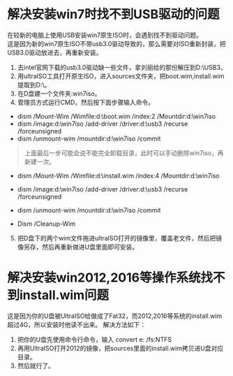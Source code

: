 # 解决安装win7时找不到USB驱动的问题
  在较新的电脑上使用USB安装win7原生ISO时，会遇到找不到驱动问题。  
  这是因为新的win7原生ISO不带usb3.0驱动导致的，那么需要对ISO重新封装，把USB3.0驱动放进去，再重新安装。 
  
1. 去intel官网下载的usb3.0驱动缺一些文件，拿刘丽给的那份解压到D:\USB3。
2. 用ultraISO工具打开原生ISO，进入sources文件夹，把boot.wim,install.wim提取到D:\。
3. 在D盘建一个文件夹:win7iso。
4. 管理员方式运行CMD，然后按下面步骤输入命令。
 - dism /Mount-Wim /Wimfile:d:\boot.wim /index:2 /Mountdir:d:\win7iso  
 - dism /image:d:\win7iso /add-driver /driver:d:\usb3 /recurse /forceunsigned
 - dism /unmount-wim /mountdir:d:\win7iso /commit
 > 上面最后一步可能会说不能完全卸载目录，此时可以手动删除win7iso，再新建一次。
   
 - dism /Mount-Wim /Wimfile:d:\install.wim /index:4 /Mountdir:d:\win7iso 
 - dism /image:d:\win7iso /add-driver /driver:d:\usb3 /recurse /forceunsigned
 - dism /unmount-wim /mountdir:d:\win7iso /commit
 
 - Dism /Cleanup-Wim
 
 5. 把D盘下的两个wim文件拖进ultraISO打开的镜像里，覆盖老文件，然后把镜像另存，然后再重新做进U盘里面即可安装。
 
 # 解决安装win2012,2016等操作系统找不到install.wim问题
   这是因为你的U盘被UltraISO给做成了Fat32，而2012,2016等系统的install.wim超过4G，所以安装时他读不出来。
   解决方法如下：
   
 1. 把你的U盘先使用命令行命令，输入 convert e: /fs:NTFS
 2. 再用UltraISO打开2012的镜像，把sources里面的install.wim拷贝进U盘对应目录。
 3. 然后就行了。
